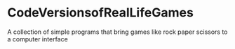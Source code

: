 # CodeVersionsofRealLifeGames
A collection of simple programs that bring games like rock paper scissors to a computer interface
